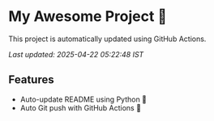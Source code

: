 # My Awesome Project 🚀

This project is automatically updated using GitHub Actions.

_Last updated: 2025-04-22 05:22:48 IST_

## Features
- Auto-update README using Python 🐍
- Auto Git push with GitHub Actions 🤖
